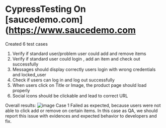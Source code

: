 # CypressTesting On [saucedemo.com](https://www.saucedemo.com
Created 6 test cases 
1. Verify if standard user/problem user could add and remove items
2. Verify if standard user could login , add an item and check out successfully
3. Messages should display correctly users login with wrong credentials and locked_user
4. Check if users can log in and log out successfully 
5. When users click on Title or Image, the product page should load properly 
6. Social icons should be clickable and lead to correct URL

Overall results: 
![image](https://github.com/huysam11/CypressTesting/assets/99052999/b4331497-cf97-41c8-8851-c43fbaeaad1c)
Case 1 Failed as expected, because users were not able to click add or remove on certain items. 
In this case as QA, we should report this issue with evidences and expected behavior to developers and fix.  
